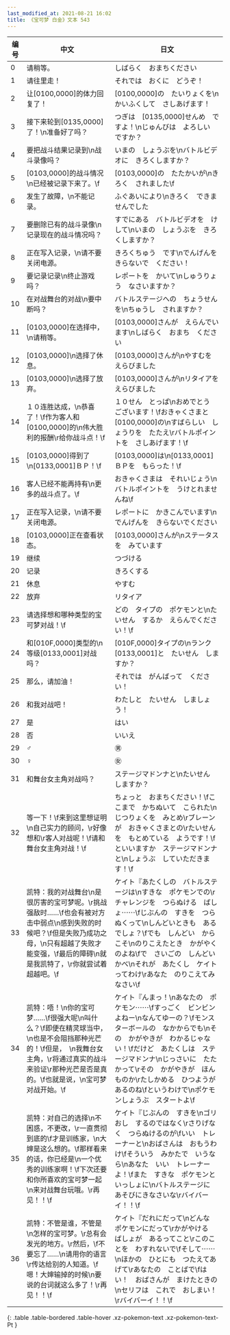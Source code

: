 ```yaml
---
last_modified_at: 2021-08-21 16:02
title: 《宝可梦 白金》文本 543
---
```

| 编号 | 中文 | 日文 |
| ---- | ---- | ---- |
| 0 | 请稍等。 | しばらく　おまちください |
| 1 | 请往里走！ | それでは　おくに　どうぞ！ |
| 2 | 让[0100,0000]的体力回复了！ | [0100,0000]の　たいりょくを\nかいふくして　さしあげます！ |
| 3 | 接下来轮到[0135,0000]了！\n准备好了吗？ | つぎは　[0135,0000]せんめ　ですよ！\nじゅんびは　よろしい　ですか？ |
| 4 | 要把战斗结果记录到\n战斗录像吗？ | いまの　しょうぶを\nバトルビデオに　きろくしますか？ |
| 5 | [0103,0000]的战斗情况\n已经被记录下来了。\f | [0103,0000]の　たたかいが\nきろく　されました\f |
| 6 | 发生了故障，\n不能记录。 | ふぐあいにより\nきろく　できませんでした |
| 7 | 要删除已有的战斗录像\n记录现在的战斗情况吗？ | すでにある　バトルビデオを　けして\nいまの　しょうぶを　きろくしますか？ |
| 8 | 正在写入记录，\n请不要关闭电源。 | きろくちゅう　です\nでんげんを　きらないで　ください！　 |
| 9 | 要记录记录\n终止游戏吗？ | レポートを　かいて\nしゅうりょう　なさいますか？ |
| 10 | 在对战舞台的对战\n要中断吗？ | バトルステージへの　ちょうせんを\nちゅうし　されますか？ |
| 11 | [0103,0000]在选择中，\n请稍等。 | [0103,0000]さんが　えらんでいます\nしばらく　おまち　ください |
| 12 | [0103,0000]\n选择了休息。 | [0103,0000]さんが\nやすむを　えらびました |
| 13 | [0103,0000]\n选择了放弃。 | [0103,0000]さんが\nリタイアを　えらびました |
| 14 | １０连胜达成，\n恭喜了！\f作为客人和[0100,0000]的\n伟大胜利的报酬\r给你战斗点！\f | １０せん　とっぱ\nおめでとう　ございます！\fおきゃくさまと　[0100,0000]の\nすばらしい　しょうりを　たたえ\rバトルポイントを　さしあげます！\f |
| 15 | [0103,0000]得到了\n[0133,0001]ＢＰ！\f | [0103,0000]は\n[0133,0001]ＢＰを　もらった！\f |
| 16 | 客人已经不能再持有\n更多的战斗点了。\f | おきゃくさまは　それいじょう\nバトルポイントを　うけとれませんね\f |
| 17 | 正在写入记录，\n请不要关闭电源。 | レポートに　かきこんでいます\nでんげんを　きらないでください |
| 18 | [0103,0000]正在查看状态。 | [0103,0000]さんが\nステータスを　みています |
| 19 | 继续 | つづける |
| 20 | 记录 | きろくする |
| 21 | 休息 | やすむ |
| 22 | 放弃 | リタイア |
| 23 | 请选择想和哪种类型的宝可梦对战！\f | どの　タイプの　ポケモンと\nたいせん　するか　えらんでください！\f |
| 24 | 和[010F,0000]类型的\n等级[0133,0001]对战吗？ | [010F,0000]タイプの\nランク[0133,0001]と　たいせん　しますか？ |
| 25 | 那么，请加油！ | それでは　がんばって　ください！ |
| 26 | 和我对战吧！ | わたしと　たいせん　しましょう！ |
| 27 | 是 | はい |
| 28 | 否 | いいえ |
| 29 | ♂ | ㊚ |
| 30 | ♀ | ㊛ |
| 31 | 和舞台女主角对战吗？ | ステージマドンナと\nたいせん　しますか？ |
| 32 | 等一下！\f来到这里想证明\n自己实力的顾问，\r好像想和\r客人对战呢！\f请和舞台女主角对战！\f | ちょっと　おまちください！\fここまで　かちぬいて　こられた\nじつりょくを　みとめ\rブレーンが　おきゃくさまとの\rたいせんを　もとめている　ようです！\fといいますか　ステージマドンナと\nしょうぶ　していただきます！\f |
| 33 | 凯特：我的对战舞台\n是很厉害的宝可梦呢。\r挑战强敌时……\f也会有被对方击中弱点\n感到失败的时候吧？\f但是失败乃成功之母，\n只有超越了失败才能变强，\f最后的障碍\n就是我凯特了，\r你就尝试着超越吧。\f | ケイト『あたくしの　バトルステージは\nすきな　ポケモンでの\rチャレンジを　つらぬける　ばしょ⋯⋯\fじぶんの　すきを　つらぬくって\nしんどいときも　あるでしょ？\fでも　しんどい　からこそ\nのりこえたとき　かがやくのよね\fで　さいごの　しんどい　かべ\nそれが　あたくし　ケイトってわけ\rあなた　のりこえてみなさい\f |
| 34 | 凯特：唔！\n你的宝可梦……\f很强大呢\n叫什么？\f即便在精灵球当中，\n也是不会阻挡那种光芒的！\f但是，　\n我舞台女主角，\r将通过真实的战斗来验证\r那种光芒是否是真的。\f也就是说，\n宝可梦对战开始。\f | ケイト『んまっ！\nあなたの　ポケモン⋯⋯\fすっごく　ビンビン　よねー\nなんてゆーの？\fモンスターボールの　なかからでも\nその　かがやきが　わかるじゃない！\fだけど　あたくしは　ステージマドンナ\nじっさいに　たたかって\rその　かがやきが　ほんものか\rたしかめる　ひつようが　あるのね\fというわけで\nポケモンしょうぶ　スタートよ\f |
| 35 | 凯特：对自己的选择\n不困惑，不更改，\r一直贯彻到底的\f才是训练家，\n大婶是这么想的。\f那样看来的话，你已经是\n一个优秀的训练家啊！\f下次还要和你所喜欢的宝可梦一起\n来对战舞台玩哦。\r再见！！\f | ケイト『じぶんの　すきを\nゴリおし　するのではなく\rさりげなく　つらぬけるのが\fいい　トレーナーと\nおばさんは　おもうわけ\fそういう　みかたで　いうなら\nあなた　いい　トレーナーよ！\fまた　すきな　ポケモンと　いっしょに\nバトルステージに　あそびにきなさいな\rバイバーイ！！\f |
| 36 | 凯特：不管是谁，不管是\n怎样的宝可梦。\r总有会发光的地方。\r然后，\f不要忘了……\n请用你的语言\r传达给别的人知道。\f嗯！大婶输掉的时候\n要说的台词就这么多了！\r再见！！\f | ケイト『だれにだって\nどんな　ポケモンにだって\rかがやける　ばしょが　あるってこと\rこのことを　わすれないで\fそして⋯⋯\nほかの　ひとにも　つたえてあげて\rあなたの　ことばで\fはい！　おばさんが　まけたときの\nセリフは　これで　おしまい！\rバイバーイ！！\f |
{: .table .table-bordered .table-hover .xz-pokemon-text .xz-pokemon-text-Pt }